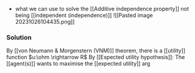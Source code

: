 - what we can use to solve the [[Additive independence property]] not being [[independent (independence)]]
![[Pasted image 20231026104435.png]]

### Solution
By [[von Neumann & Morgenstern (VNM)]] theorem, there is a [[utility]] function $u:\ohm \rightarrow R$
By [[Expected utility hypothesis]]: The [[agent(s)]] wants to maximise the [[expected utility]] arg